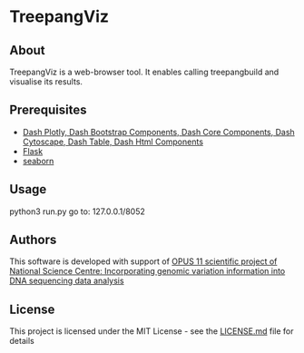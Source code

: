 # TreepangViz

## About
TreepangViz is a web-browser tool. It enables calling treepangbuild and visualise its results.

## Prerequisites

* [Dash Plotly, Dash Bootstrap Components, Dash Core Components, Dash Cytoscape, Dash Table, Dash Html Components](https://plot.ly/products/dash/)
* [Flask](http://flask.pocoo.org/)
* [seaborn](https://seaborn.pydata.org/)

## Usage

python3 run.py
go to: 127.0.0.1/8052

## Authors
This software is developed with support of [OPUS 11 scientific project of National Science Centre:  Incorporating genomic variation information
into DNA sequencing data analysis](https://www.mimuw.edu.pl/~dojer/rmg/)


## License

This project is licensed under the MIT License - see the [LICENSE.md](LICENSE.md) file for details

